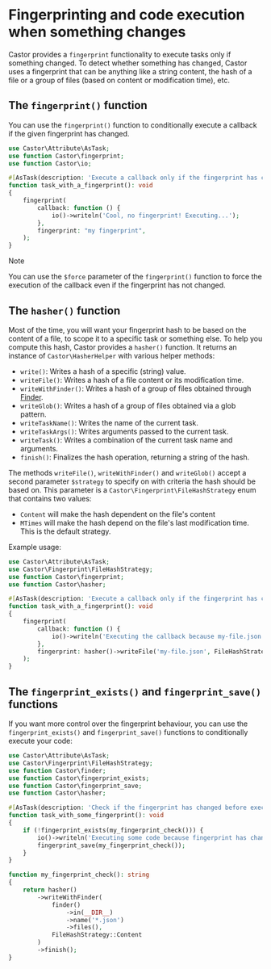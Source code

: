 # Fingerprinting and code execution when something changes

Castor provides a `fingerprint` functionality to execute tasks only if something
changed. To detect whether something has changed, Castor uses a fingerprint that
can be anything like a string content, the hash of a file or a group of files
(based on content or modification time), etc.

## The `fingerprint()` function

You can use the `fingerprint()` function to conditionally execute a callback if
the given fingerprint has changed.

```php
use Castor\Attribute\AsTask;
use function Castor\fingerprint;
use function Castor\io;

#[AsTask(description: 'Execute a callback only if the fingerprint has changed')]
function task_with_a_fingerprint(): void
{
    fingerprint(
        callback: function () {
            io()->writeln('Cool, no fingerprint! Executing...');
        },
        fingerprint: "my fingerprint",
    );
}
```

> [!NOTE]
> You can use the `$force` parameter of the `fingerprint()` function to force
> the execution of the callback even if the fingerprint has not changed.

## The `hasher()` function

Most of the time, you will want your fingerprint hash to be based on the content
of a file, to scope it to a specific task or something else. To help you compute
this hash, Castor provides a `hasher()` function. It returns an instance of
`Castor\HasherHelper` with various helper methods:

- `write()`: Writes a hash of a specific (string) value.
- `writeFile()`: Writes a hash of a file content or its modification time.
- `writeWithFinder()`: Writes a hash of a group of files obtained through
[Finder](filesystem.md#the-finder-function).
- `writeGlob()`: Writes a hash of a group of files obtained via a glob pattern.
- `writeTaskName()`: Writes the name of the current task.
- `writeTaskArgs()`: Writes arguments passed to the current task.
- `writeTask()`: Writes a combination of the current task name and arguments.
- `finish()`: Finalizes the hash operation, returning a string of the hash.

The methods `writeFile()`, `writeWithFinder()` and `writeGlob()` accept a second
parameter `$strategy` to specify on with criteria the hash should be based on.
This parameter is a `Castor\Fingerprint\FileHashStrategy` enum that contains two
values:

- `Content` will make the hash dependent on the file's content
- `MTimes` will make the hash depend on the file's last modification time. This
is the default strategy.

Example usage:

```php
use Castor\Attribute\AsTask;
use Castor\Fingerprint\FileHashStrategy;
use function Castor\fingerprint;
use function Castor\hasher;

#[AsTask(description: 'Execute a callback only if the fingerprint has changed')]
function task_with_a_fingerprint(): void
{
    fingerprint(
        callback: function () {
            io()->writeln('Executing the callback because my-file.json has changed.');
        },
        fingerprint: hasher()->writeFile('my-file.json', FileHashStrategy::Content)->finish(),
    );
}
```

## The `fingerprint_exists()` and `fingerprint_save()` functions

If you want more control over the fingerprint behaviour, you can use the
`fingerprint_exists()` and `fingerprint_save()` functions to conditionally
execute your code:

```php
use Castor\Attribute\AsTask;
use Castor\Fingerprint\FileHashStrategy;
use function Castor\finder;
use function Castor\fingerprint_exists;
use function Castor\fingerprint_save;
use function Castor\hasher;

#[AsTask(description: 'Check if the fingerprint has changed before executing some code')]
function task_with_some_fingerprint(): void
{
    if (!fingerprint_exists(my_fingerprint_check())) {
        io()->writeln('Executing some code because fingerprint has changed.');
        fingerprint_save(my_fingerprint_check());
    }
}

function my_fingerprint_check(): string
{
    return hasher()
        ->writeWithFinder(
            finder()
                ->in(__DIR__)
                ->name('*.json')
                ->files(),
            FileHashStrategy::Content
        )
        ->finish();
}
```
